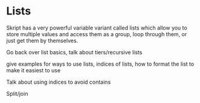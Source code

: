 # Lists

Skript has a very powerful variable variant called lists which allow you to store multiple values and access them as a group, loop through them, or just get them by themselves.





Go back over list basics, talk about tiers/recursive lists

give examples for ways to use lists, indices of lists, how to format the list to make it easiest to use

Talk about using indices to avoid contains

Split/join
